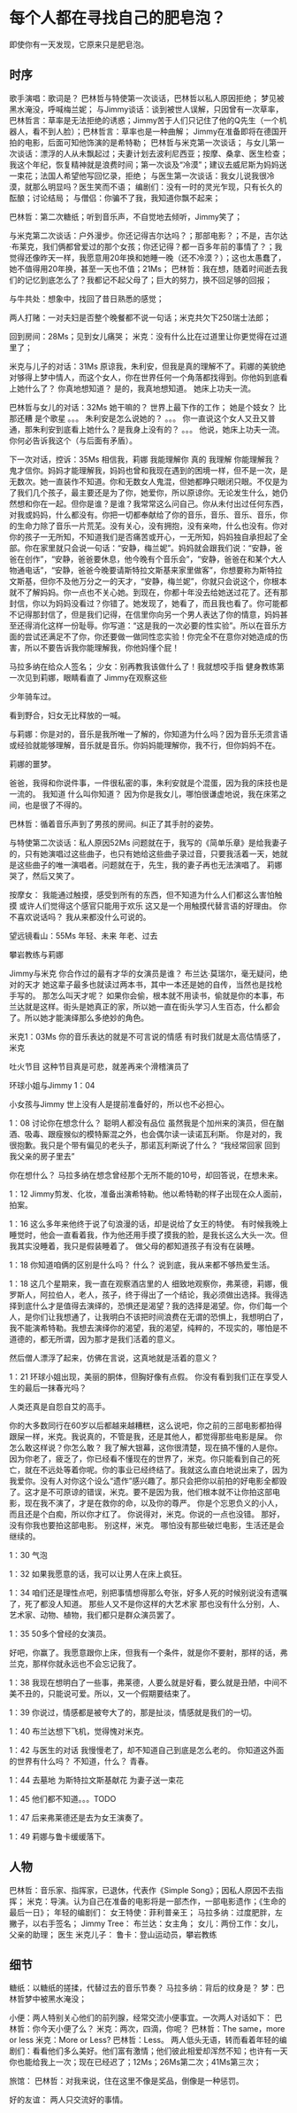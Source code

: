 # 每个人都在寻找自己的肥皂泡？

即使你有一天发现，它原来只是肥皂泡。

## 时序

歌手演唱：歌词是？
巴林哲与特使第一次谈话，巴林哲以私人原因拒绝；
梦见被黑水淹没，呼喊梅兰妮；
与Jimmy谈话：谈到被世人误解，只因曾有一次草率，巴林哲言：草率是无法拒绝的诱惑；Jimmy苦于人们只记住了他的Q先生（一个机器人，看不到人脸）；巴林哲言：草率也是一种曲解；
Jimmy在准备即将在德国开拍的电影，后面可知他饰演的是希特勒；
巴林哲与米克第一次谈话；
与女儿第一次谈话：漂浮的人从未飘起过；夫妻计划去波利尼西亚；按摩、桑拿、医生检查；我这个年纪，恢复精神就是浪费时间；第一次谈及“冷漠”；建议去威尼斯为妈妈送一束花；法国人希望他写回忆录，拒绝；
与医生第一次谈话：我女儿说我很冷漠，就那么明显吗？医生笑而不语；
编剧们：没有一时的灵光乍现，只有长久的酝酿；讨论结局；
与僧侣：你骗不了我，我知道你飘不起来；

巴林哲：第二次糖纸；听到音乐声，不自觉地去倾听，Jimmy笑了；

与米克第二次谈话：户外漫步。你还记得吉尔达吗？；那部电影？；不是，吉尔达·布莱克，我们俩都曾爱过的那个女孩；你还记得？都一百多年前的事情了？；我觉得还像昨天一样，我愿意用20年换和她睡一晚（还不冷漠？）；这也太愚蠢了，她不值得用20年换，甚至一天也不值；21Ms；
巴林哲：我在想，随着时间逝去我们的记忆到底怎么了？我都记不起父母了；巨大的努力，换不回足够的回报；

与牛共处：想象中，找回了昔日熟悉的感觉；

两人打赌：一对夫妇是否整个晚餐都不说一句话；米克共欠下250瑞士法郎；

回到房间：28Ms；见到女儿痛哭；
米克：没有什么比在过道里让你更觉得在过道里了；

米克与儿子的对话：31Ms
原谅我，朱利安，但我是真的理解不了。莉娜的美貌绝对够得上梦中情人，而这个女人，你在世界任何一个角落都找得到。你他妈到底看上她什么了？
你真地想知道？
是的，我真地想知道。
她床上功夫一流。

巴林哲与女儿的对话：32Ms
她干嘛的？
世界上最下作的工作；
她是个妓女？
比那还糟 是个歌星
。。。
朱利安是怎么说她的？
。。。
你一直说这个女人又丑又普通，那朱利安到底看上她什么？是我身上没有的？
。。。
他说，她床上功夫一流。
你何必告诉我这个（与后面有矛盾）。

下一次对话，控诉：35Ms
相信我，莉娜
我能理解你
真的 我理解
你能理解我？鬼才信你。妈妈才能理解我，妈妈也曾和我现在遇到的困境一样，但不是一次，是无数次。她一直装作不知道。你和无数女人鬼混，但她都睁只眼闭只眼。不仅是为了我们几个孩子，最主要还是为了你，她爱你，所以原谅你。无论发生什么，她仍然想和你在一起。但你是谁？是谁？我常常这么问自己。你从未付出过任何东西，对我或妈妈，什么都没有。你把一切都奉献给了你的音乐，音乐、音乐、音乐，你的生命力除了音乐一片荒芜。没有关心，没有拥抱，没有亲吻，什么也没有。你对你的孩子一无所知，不知道我们是否痛苦或开心，一无所知，妈妈独自承担起了全部。你在家里就只会说一句话：“安静，梅兰妮”。妈妈就会跟我们说：“安静，爸爸在创作”，“安静，爸爸要休息，他今晚有个音乐会”，“安静，爸爸在和某个大人物通电话”，“安静，爸爸今晚要请斯特拉文斯基来家里做客”，你想要称为斯特拉文斯基，但你不及他万分之一的天才，“安静，梅兰妮”，你就只会说这个，你根本就不了解妈妈。你一点也不关心她。到现在，你都十年没去给她送过花了。还有那封信，你以为妈妈没看过？你错了。她发现了，她看了，而且我也看了。你可能都不记得那封信了，但是我们记得，在信里你向另一个男人表达了你的情意，妈妈甚至还得消化这样一份耻辱。你写道：“这是我的一次必要的性实验”。所以在音乐方面的尝试还满足不了你，你还要做一做同性恋实验！你完全不在意你对她造成的伤害，所以不要告诉我你能理解我，你他妈懂个屁！

马拉多纳在给众人签名；
少女：别再教我该做什么了！我就想咬手指
健身教练第一次见到莉娜，眼睛看直了
Jimmy在观察这些

少年骑车过。

看到野合，妇女无比释放的一喊。

与莉娜：你是对的，音乐是我所唯一了解的，你知道为什么吗？因为音乐无须言语或经验就能够理解，音乐就是音乐。你妈妈能理解你，我不行，但你妈妈不在。

莉娜的噩梦。

爸爸，我得和你说件事，一件很私密的事，朱利安就是个混蛋，因为我的床技也是一流的。
我知道
什么叫你知道？
因为你是我女儿，哪怕很谦虚地说，我在床笫之间，也是很了不得的。

巴林哲：循着音乐声到了男孩的房间。纠正了其手肘的姿势。

与特使第二次谈话：私人原因52Ms
问题就在于，我写的《简单乐章》是给我妻子的，只有她演唱过这些曲子，也只有她给这些曲子录过音，只要我活着一天，她就是这些曲子的唯一演唱者。问题就在于，先生，我的妻子再也无法演唱了。
莉娜哭了，然后又笑了。

按摩女：
我能通过触摸，感受到所有的东西，但不知道为什么人们都这么害怕触摸
或许人们觉得这个感官只能用于欢乐
这又是一个用触摸代替言语的好理由。
你不喜欢说话吗？
我从来都没什么可说的。

望远镜看山：55Ms
年轻、未来 年老、过去

攀岩教练与莉娜

Jimmy与米克
你合作过的最有才华的女演员是谁？
布兰达·莫瑞尔，毫无疑问，绝对的天才
她这辈子最多也就读过两本书，其中一本还是她的自传，当然也是找枪手写的。
那怎么叫天才呢？
如果你会偷，根本就不用读书，偷就是你的本事，布兰达就是这样。街头是她真正的家，所以她一直在街头学习人生百态，什么都会了。所以她才能演绎那么多绝妙的角色。

米克1：03Ms
你的音乐表达的就是不可言说的情感
有时我们就是太高估情感了，米克

吐火节目
这种节目真是可悲，就差再来个滑稽演员了

环球小姐与Jimmy 1：04

小女孩与Jimmy
世上没有人是提前准备好的，所以也不必担心。

1：08 讨论你在想念什么？
聪明人都没有品位
虽然我是个加州来的演员，但在酗酒、吸毒、跟瘦猴似的模特厮混之外，也会偶尔读一读诺瓦利斯。
你是对的，我很抱歉。我只是个带有偏见的老头子，那诺瓦利斯说了什么？
“我经常回家
回到我父亲的房子里去”

你在想什么？
马拉多纳在想念曾经那个无所不能的10号，却回答说，在想未来。

1：12
Jimmy剪发、化妆，准备出演希特勒。他以希特勒的样子出现在众人面前，拍案。

1：16
这么多年来他终于说了句浪漫的话，却是说给了女王的特使。
有时候我晚上睡觉时，他会一直看着我，作为他还用手摸了摸我的脸，是我长这么大头一次。但我其实没睡着，我只是假装睡着了。
做父母的都知道孩子有没有在装睡。

1：18
你知道咱俩的区别是什么吗？
什么？
说到底，我从来都不够热爱生活。

1：18
这几个星期来，我一直在观察酒店里的人
细致地观察你，弗莱德，莉娜，俄罗斯人，阿拉伯人，老人，孩子，终于得出了一个结论，我必须做出选择。我得选择到底什么才是值得去演绎的，恐惧还是渴望？我的选择是渴望。你，你们每一个人，是你们让我想通了，让我明白不该把时间浪费在无谓的恐惧上，我想明白了，我不能演希特勒。我想去演绎你的渴望，我的渴望，纯粹的，不现实的，哪怕是不道德的，都无所谓，因为那才是我们活着的意义。

然后僧人漂浮了起来，仿佛在言说，这真地就是活着的意义？

1：21
环球小姐出现，美丽的胴体，但胸好像有点假。
你没有看到我们正在享受人生的最后一抹春光吗？

人类还真是自怨自艾的高手。

你的大多数同行在60岁以后都越来越糟糕，这么说吧，你之前的三部电影都拍得跟屎一样，米克。我说真的，不管是我，还是其他人，都觉得那些电影是屎。
你怎么敢这样说？你怎么敢？
我了解大银幕，这你很清楚，现在搞不懂的人是你。因为你老了，疲乏了，你已经看不懂现在的世界了，米克。你只能看到自己的死亡，就在不远处等着你呢。你的事业已经终结了。我就这么直白地说出来了，因为我爱你。没有人对你这个设么“遗作”感兴趣了。那只会把你以前拍的好电影全都毁了。这才是不可原谅的错误，米克。要不是因为我，他们根本就不让你拍这部电影，现在我不演了，才是在救你的命，以及你的尊严。
你是个忘恩负义的小人，而且还是个白痴，所以你才红了。
你说得对，米克。你说的一点也没错。
那好，没有你我也要拍这部电影。
别这样，米克。
哪怕没有那些破烂电影，生活还是会继续的。

1：30
气泡

1：32
如果我愿意的话，我可以让男人在床上疯狂。

1：34
咱们还是理性点吧，别把事情想得那么夸张，好多人死的时候别说没有遗嘱了，死了都没人知道。
那些人又不是你这样的大艺术家
那也没有什么分别，人、艺术家、动物、植物，我们都只是群众演员罢了。

1：35
50多个曾经的女演员。

好吧，你赢了。我愿意跟你上床，但我有一个条件，就是你不要射，那样的话，弗兰克，那样你就永远也不会忘记我了。

1：38
我现在想明白了一些事，弗莱德，人要么就是好看，要么就是丑陋，中间不美不丑的，只能说可爱。所以，又一个假期要结束了。

1：39
你说过，情感都是被夸大了的，那是扯淡，情感就是我们的一切。

1：40
布兰达想下飞机，觉得愧对米克。

1：42 与医生的对话
我慢慢老了，却不知道自己到底是怎么老的。
你知道这外面的世界有什么吗？
不知道，什么？
青春。

1：44 去墓地 为斯特拉文斯基献花
为妻子送一束花

1：45
他们都不知道。。。TODO

1：47
后来弗莱德还是去为女王演奏了。

1：49
莉娜与鲁卡缓缓落下。


## 人物

巴林哲：音乐家、指挥家，已退休，代表作《Simple Song》；因私人原因不去指挥；
米克：导演。认为自己在准备的电影将是一部杰作，一部电影遗作；《生命的最后一日》；
年轻的编剧们：
女王特使：菲利普亲王；
马拉多纳：过度肥胖，左撇子，以右手签名；
Jimmy Tree：
布兰达：女主角；
女儿：两份工作：女儿，父亲的助理；
医生
米克儿子：
鲁卡：登山运动员，攀岩教练



## 细节

糖纸：以糖纸的搓揉，代替过去的音乐节奏？
马拉多纳：背后的纹身是？
梦：巴林哲梦中被黑水淹没；

小便：两人特别关心他们的前列腺，经常交流小便事宜。一次两人对话如下：
巴林哲：你今天小便了么？
米克：两次，四滴，你呢？
巴林哲：The same，more or less
米克：More or Less?
巴林哲：Less。
两人低头无语，转而看着年轻的编剧们：看看他们多么美好。他们富有激情；他们彼此相爱却浑然不知；也许有一天你也能给我上一次；现在已经迟了；12Ms；26Ms第二次；41Ms第三次；



旅馆：
巴林哲：对我来说，住在这里不像是奖品，倒像是一种惩罚。

好的友谊：
两人只交流好的事情。





